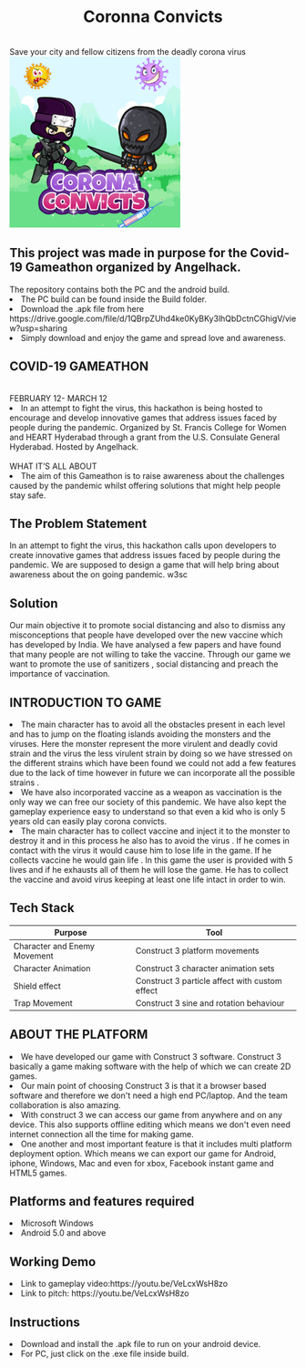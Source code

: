 <!DOCTYPE html>
<html>
<body>
<h1 align="center"> Coronna Convicts </h1> 
<br>Save your city and fellow citizens from the deadly corona virus</br>
  
<img src="https://github.com/Abhi6722/coronaconvicts/blob/main/icons/icon-512.png" width="300" height="300" align="centre"> 




<h2 align="left"> This project was made in purpose for the Covid-19 Gameathon organized by Angelhack. </h2>  
The repository contains both the PC and the android build.
<li>The PC build can be found inside the Build folder.<br></li>
<li>Download the .apk file from here https://drive.google.com/file/d/1QBrpZUhd4ke0KyBKy3lhQbDctnCGhigV/view?usp=sharing <br></li>
<li>Simply download and enjoy the game and spread love and awareness.<br></li>

<h2 align="left"> COVID-19 GAMEATHON </h2> </br>
FEBRUARY 12- MARCH 12
<li>In an attempt to fight the virus, this hackathon is being hosted to encourage and develop innovative games that address issues faced by people during the pandemic. Organized by St. Francis College for Women and HEART Hyderabad through a grant from the U.S. Consulate General Hyderabad. Hosted by Angelhack. </li>
</br>
WHAT IT’S ALL ABOUT
<li>The aim of this Gameathon is to raise awareness about the challenges caused by the pandemic whilst offering solutions that might help people stay safe.</li>

<h2 align="left"> The Problem Statement </h2>  
In an attempt to fight the virus, this hackathon calls upon developers to create innovative games that address issues faced by people during the pandemic. We are supposed to design a game that will help bring about awareness about the on going pandemic.
w3sc

<h2 align="left"> Solution </h2>  
Our main objective it to promote social distancing and also to dismiss any misconceptions that people have developed over the new vaccine which has developed by India. We have analysed a few papers and have found that many people are not willing to take the vaccine. Through our game we want to promote the use of sanitizers , social distancing and preach the importance of vaccination.


<h2 align="left"> INTRODUCTION TO GAME </h2>  

<li>The main character has to avoid all the obstacles present in each level and has to jump on the floating islands  avoiding  the monsters and the viruses. Here the monster represent the more virulent and  deadly  covid strain and the virus the less virulent strain by doing so we have stressed on the different strains which have been found we could not add a few features due to the lack of time however in future we can incorporate all the possible strains .</li>
<li>We have also incorporated vaccine as a weapon as vaccination is the only way we can free our society of this pandemic. We have also kept the gameplay experience easy to understand so that even a kid who is only 5 years old can easily play corona convicts.</li>
<li>The main character has to collect vaccine and inject it to the monster to destroy it and in this process he also has to avoid the virus . If he comes in contact with the virus it would cause him to lose life in the game. If he collects vaccine he would gain life . In this game the user is provided with 5 lives and if he exhausts all of them he will lose the game. He has to collect the vaccine and avoid virus keeping at least one life intact in order to win.</li>

<h2 align="left"> Tech Stack </h2>  

Purpose | Tool
------- | -------
Character and Enemy Movement | Construct 3 platform movements
Character Animation  | Construct 3 character animation sets
Shield effect |  Construct 3 particle affect with custom effect 
Trap Movement | Construct 3 sine and rotation behaviour


<h2 align="left"> ABOUT THE PLATFORM </h2>  
<li>We have developed our game with Construct 3 software. Construct 3 basically a game making software with the help of which we can create 2D games. <br></li>
<li>Our main point of choosing Construct 3 is that it a browser based software and therefore we don't need a high end PC/laptop. And the team collaboration is also amazing. <br></li>
<li>With construct 3 we can access our game from anywhere and on any device. This also supports offline editing which means we don't even need internet connection all the time for making game. <br></li>
<li>One another and most important feature is that it includes multi platform deployment option. Which means we can export our game for Android, iphone, Windows, Mac and even for xbox, Facebook instant game and HTML5 games. <br></li>


<h2 align="left"> Platforms and features required</h2>  
<li>Microsoft Windows<br></li>
<li>Android 5.0 and above <br></li>


<h2 align="left"> Working Demo </h2>  
<li>Link to gameplay video:https://youtu.be/VeLcxWsH8zo <br></li>
<li>Link to pitch: https://youtu.be/VeLcxWsH8zo <br></li>


<h2 align="left"> Instructions </h2>  
<li>Download and install the .apk file to run on your android device.<br></li>
<li>For PC, just click on the .exe file inside build.<br></li>

</body>
</html>








